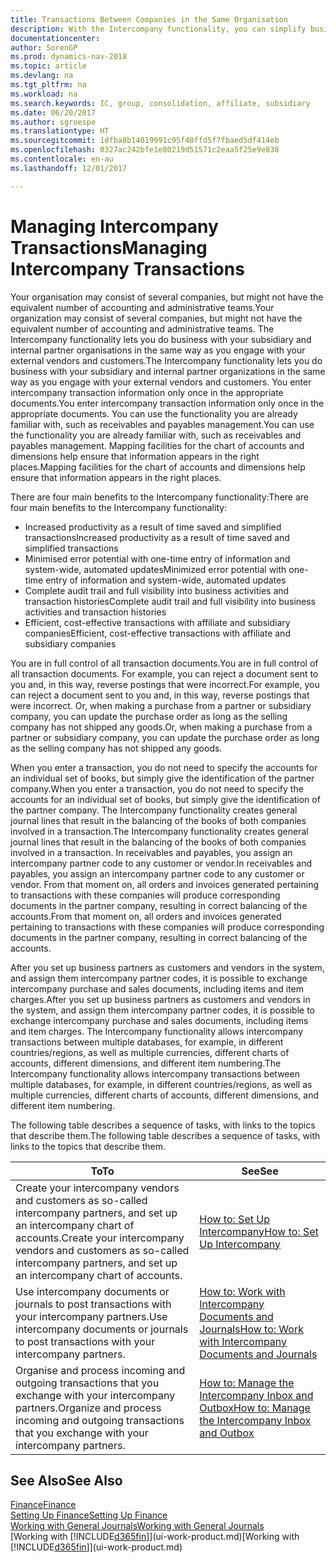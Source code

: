 ```yaml
---
title: Transactions Between Companies in the Same Organisation
description: With the Intercompany functionality, you can simplify business processes and transactions between companies within the same organisation.
documentationcenter: 
author: SorenGP
ms.prod: dynamics-nav-2018
ms.topic: article
ms.devlang: na
ms.tgt_pltfrm: na
ms.workload: na
ms.search.keywords: IC, group, consolidation, affiliate, subsidiary
ms.date: 06/20/2017
ms.author: sgroespe
ms.translationtype: HT
ms.sourcegitcommit: 1dfba8b14019991c95f40ffd5f7fbaed5df414eb
ms.openlocfilehash: 0327ac242bfe1e80219d51571c2eaa5f25e9e838
ms.contentlocale: en-au
ms.lasthandoff: 12/01/2017

---
```

# <a name="managing-intercompany-transactions"></a><span data-ttu-id="c34b6-103">Managing Intercompany Transactions</span><span class="sxs-lookup"><span data-stu-id="c34b6-103">Managing Intercompany Transactions</span></span>
<span data-ttu-id="c34b6-104">Your organisation may consist of several companies, but might not have the equivalent number of accounting and administrative teams.</span><span class="sxs-lookup"><span data-stu-id="c34b6-104">Your organization may consist of several companies, but might not have the equivalent number of accounting and administrative teams.</span></span> <span data-ttu-id="c34b6-105">The Intercompany functionality lets you do business with your subsidiary and internal partner organisations in the same way as you engage with your external vendors and customers.</span><span class="sxs-lookup"><span data-stu-id="c34b6-105">The Intercompany functionality lets you do business with your subsidiary and internal partner organizations in the same way as you engage with your external vendors and customers.</span></span> <span data-ttu-id="c34b6-106">You enter intercompany transaction information only once in the appropriate documents.</span><span class="sxs-lookup"><span data-stu-id="c34b6-106">You enter intercompany transaction information only once in the appropriate documents.</span></span> <span data-ttu-id="c34b6-107">You can use the functionality you are already familiar with, such as receivables and payables management.</span><span class="sxs-lookup"><span data-stu-id="c34b6-107">You can use the functionality you are already familiar with, such as receivables and payables management.</span></span> <span data-ttu-id="c34b6-108">Mapping facilities for the chart of accounts and dimensions help ensure that information appears in the right places.</span><span class="sxs-lookup"><span data-stu-id="c34b6-108">Mapping facilities for the chart of accounts and dimensions help ensure that information appears in the right places.</span></span>  

<span data-ttu-id="c34b6-109">There are four main benefits to the Intercompany functionality:</span><span class="sxs-lookup"><span data-stu-id="c34b6-109">There are four main benefits to the Intercompany functionality:</span></span>  

- <span data-ttu-id="c34b6-110">Increased productivity as a result of time saved and simplified transactions</span><span class="sxs-lookup"><span data-stu-id="c34b6-110">Increased productivity as a result of time saved and simplified transactions</span></span>  
- <span data-ttu-id="c34b6-111">Minimised error potential with one-time entry of information and system-wide, automated updates</span><span class="sxs-lookup"><span data-stu-id="c34b6-111">Minimized error potential with one-time entry of information and system-wide, automated updates</span></span>  
- <span data-ttu-id="c34b6-112">Complete audit trail and full visibility into business activities and transaction histories</span><span class="sxs-lookup"><span data-stu-id="c34b6-112">Complete audit trail and full visibility into business activities and transaction histories</span></span>  
- <span data-ttu-id="c34b6-113">Efficient, cost-effective transactions with affiliate and subsidiary companies</span><span class="sxs-lookup"><span data-stu-id="c34b6-113">Efficient, cost-effective transactions with affiliate and subsidiary companies</span></span>  

<span data-ttu-id="c34b6-114">You are in full control of all transaction documents.</span><span class="sxs-lookup"><span data-stu-id="c34b6-114">You are in full control of all transaction documents.</span></span> <span data-ttu-id="c34b6-115">For example, you can reject a document sent to you and, in this way, reverse postings that were incorrect.</span><span class="sxs-lookup"><span data-stu-id="c34b6-115">For example, you can reject a document sent to you and, in this way, reverse postings that were incorrect.</span></span> <span data-ttu-id="c34b6-116">Or, when making a purchase from a partner or subsidiary company, you can update the purchase order as long as the selling company has not shipped any goods.</span><span class="sxs-lookup"><span data-stu-id="c34b6-116">Or, when making a purchase from a partner or subsidiary company, you can update the purchase order as long as the selling company has not shipped any goods.</span></span>  

<span data-ttu-id="c34b6-117">When you enter a transaction, you do not need to specify the accounts for an individual set of books, but simply give the identification of the partner company.</span><span class="sxs-lookup"><span data-stu-id="c34b6-117">When you enter a transaction, you do not need to specify the accounts for an individual set of books, but simply give the identification of the partner company.</span></span> <span data-ttu-id="c34b6-118">The Intercompany functionality creates general journal lines that result in the balancing of the books of both companies involved in a transaction.</span><span class="sxs-lookup"><span data-stu-id="c34b6-118">The Intercompany functionality creates general journal lines that result in the balancing of the books of both companies involved in a transaction.</span></span> <span data-ttu-id="c34b6-119">In receivables and payables, you assign an intercompany partner code to any customer or vendor.</span><span class="sxs-lookup"><span data-stu-id="c34b6-119">In receivables and payables, you assign an intercompany partner code to any customer or vendor.</span></span> <span data-ttu-id="c34b6-120">From that moment on, all orders and invoices generated pertaining to transactions with these companies will produce corresponding documents in the partner company, resulting in correct balancing of the accounts.</span><span class="sxs-lookup"><span data-stu-id="c34b6-120">From that moment on, all orders and invoices generated pertaining to transactions with these companies will produce corresponding documents in the partner company, resulting in correct balancing of the accounts.</span></span>  

 <span data-ttu-id="c34b6-121">After you set up business partners as customers and vendors in the system, and assign them intercompany partner codes, it is possible to exchange intercompany purchase and sales documents, including items and item charges.</span><span class="sxs-lookup"><span data-stu-id="c34b6-121">After you set up business partners as customers and vendors in the system, and assign them intercompany partner codes, it is possible to exchange intercompany purchase and sales documents, including items and item charges.</span></span> <span data-ttu-id="c34b6-122">The Intercompany functionality allows intercompany transactions between multiple databases, for example, in different countries/regions, as well as multiple currencies, different charts of accounts, different dimensions, and different item numbering.</span><span class="sxs-lookup"><span data-stu-id="c34b6-122">The Intercompany functionality allows intercompany transactions between multiple databases, for example, in different countries/regions, as well as multiple currencies, different charts of accounts, different dimensions, and different item numbering.</span></span>  

<span data-ttu-id="c34b6-123">The following table describes a sequence of tasks, with links to the topics that describe them.</span><span class="sxs-lookup"><span data-stu-id="c34b6-123">The following table describes a sequence of tasks, with links to the topics that describe them.</span></span>

 |<span data-ttu-id="c34b6-124">To</span><span class="sxs-lookup"><span data-stu-id="c34b6-124">To</span></span> |<span data-ttu-id="c34b6-125">See</span><span class="sxs-lookup"><span data-stu-id="c34b6-125">See</span></span>|
 |---|---|
 |<span data-ttu-id="c34b6-126">Create your intercompany vendors and customers as so-called intercompany partners, and set up an intercompany chart of accounts.</span><span class="sxs-lookup"><span data-stu-id="c34b6-126">Create your intercompany vendors and customers as so-called intercompany partners, and set up an intercompany chart of accounts.</span></span>|[<span data-ttu-id="c34b6-127">How to: Set Up Intercompany</span><span class="sxs-lookup"><span data-stu-id="c34b6-127">How to: Set Up Intercompany</span></span>](intercompany-how-setup.md)|
 |<span data-ttu-id="c34b6-128">Use intercompany documents or journals to post transactions with your intercompany partners.</span><span class="sxs-lookup"><span data-stu-id="c34b6-128">Use intercompany documents or journals to post transactions with your intercompany partners.</span></span>|[<span data-ttu-id="c34b6-129">How to: Work with Intercompany Documents and Journals</span><span class="sxs-lookup"><span data-stu-id="c34b6-129">How to: Work with Intercompany Documents and Journals</span></span>](intercompany-how-work-documents-journals.md)|
 |<span data-ttu-id="c34b6-130">Organise and process incoming and outgoing transactions that you exchange with your intercompany partners.</span><span class="sxs-lookup"><span data-stu-id="c34b6-130">Organize and process incoming and outgoing transactions that you exchange with your intercompany partners.</span></span>|[<span data-ttu-id="c34b6-131">How to: Manage the Intercompany Inbox and Outbox</span><span class="sxs-lookup"><span data-stu-id="c34b6-131">How to: Manage the Intercompany Inbox and Outbox</span></span>](intercompany-how-manage-intercompany-inbox.md)|

## <a name="see-also"></a><span data-ttu-id="c34b6-132">See Also</span><span class="sxs-lookup"><span data-stu-id="c34b6-132">See Also</span></span>
[<span data-ttu-id="c34b6-133">Finance</span><span class="sxs-lookup"><span data-stu-id="c34b6-133">Finance</span></span>](finance.md)  
[<span data-ttu-id="c34b6-134">Setting Up Finance</span><span class="sxs-lookup"><span data-stu-id="c34b6-134">Setting Up Finance</span></span>](finance-setup-finance.md)  
[<span data-ttu-id="c34b6-135">Working with General Journals</span><span class="sxs-lookup"><span data-stu-id="c34b6-135">Working with General Journals</span></span>](ui-work-general-journals.md)  
<span data-ttu-id="c34b6-136">[Working with [!INCLUDE[d365fin](includes/d365fin_md.md)]](ui-work-product.md)</span><span class="sxs-lookup"><span data-stu-id="c34b6-136">[Working with [!INCLUDE[d365fin](includes/d365fin_md.md)]](ui-work-product.md)</span></span>

